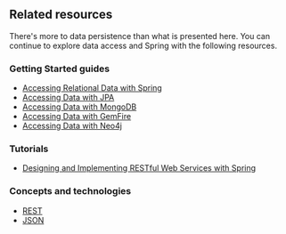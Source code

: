 ## Related resources

There's more to data persistence than what is presented here. You can continue to explore data access and Spring with the following resources.

### Getting Started guides

* [Accessing Relational Data with Spring][gs-relational-data-access]
* [Accessing Data with JPA][gs-accessing-data-jpa]
* [Accessing Data with MongoDB][gs-accessing-data-mongo]
* [Accessing Data with GemFire][gs-accessing-data-gemfire]
* [Accessing Data with Neo4j][gs-accessing-data-neo4j]

[gs-relational-data-access]: /guides/gs/relational-data-access/
[gs-accessing-data-mongo]: /guides/gs/accessing-data-mongo/
[gs-accessing-data-jpa]: /guides/gs/accessing-data-jpa/
[gs-accessing-data-gemfire]: /guides/gs/accessing-data-gemfire/
[gs-accessing-data-neo4j]: /guides/gs/accessing-data-neo4j/

### Tutorials

* [Designing and Implementing RESTful Web Services with Spring][tut-rest]

[tut-rest]: /guides/tutorials/rest

### Concepts and technologies

* [REST][u-rest]
* [JSON][u-json]

[u-rest]: /understanding/REST
[u-json]: /understanding/JSON
